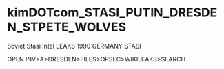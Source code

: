# kimDOTcom_STASI_PUTIN_DRESDEN_STPETE_WOLVES
Soviet Stasi Intel LEAKS 1990 GERMANY STASI 

OPEN INV>A>DRESDEN>FILES>OPSEC>WIKILEAKS>SEARCH
